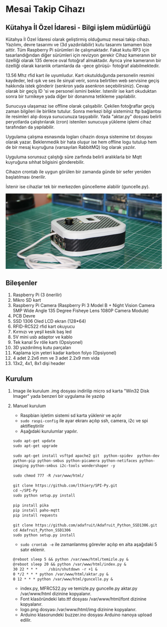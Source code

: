 # Mesai Takip Cihazı
## Kütahya İl Özel İdaresi - Bilgi işlem müdürlüğü


Kütahya İl Özel İdaresi olarak geliştirmiş olduğumuz mesai takip cihazı. Yazılımı, devre tasarımı ve (3d yazdırılabilir) kutu tasarımı tamamen bize aittir. Tüm Raspberry Pi sürümleri ile çalışmaktadır. Fakat kutu RP3 için tasarlandığından diğer sürümleri için revizyon gerekir Cihaz kameranın bir özelliği olarak 135 derece oval fotoğraf almaktadır. Ayrıca yine kameranın bir özelliği olarak karanlık ortamlarda da -gece görüşü- fotoğraf alabilmektedir.

13.56 Mhz rfid kart ile uyumludur. Kart okutulduğunda personelin resmini kaydeder, led ışık ve ses ile sinyal verir, sonra belirtilen web servisine geçiş hakkında istek gönderir (senkron yada asenkron seçebilirsiniz). Cevap olarak bir geçiş ID 'si ve personel ismini bekler. Istenilir ise kart okuduktan sonra bir turnikeye yada diğer bir donanıma tetikleme yapılabilir.

Sunucuya ulaşamaz ise offline olarak çalışabilir. Çekilen fotoğraflar geçiş zaman bilgileri ile birlikte tutulur. Sonra merkezi bilgi sisteminiz ftp bağlantısı ile resimleri alıp dosya sunucunuza taşıyabilir. Yada "aktar.py" dosyası belirli peryotlarda çalıştırılarak (cron) istenilen sunucuya yükleme işlemi cihaz tarafından da yapılabilir.

Uygulama çalışma esnasında logları cihazin dosya sistemine txt dosyası olarak yazar. Beklenmedik bir hata oluşur ise hem offline logu tutulup hem de bir mesaj kuyruğuna (varsayılan RabbitMQ) log olarak yazılır.

Uyguluma sorunsuz çalıştığı süre zarfında belirli aralıklarla bir Mqtt kuyruğuna sıhhat bilgisini gönderebilir.

Cihazın crontab ile uygun görülen bir zamanda günde bir sefer yeniden başlatılması önerilir.

İstenir ise cihazlar tek bir merkezden güncelleme alabilir (guncelle.py).


![Cihaz](./Cihaz.jpg)


## Bileşenler
 1. Raspberry Pi (3 önerilir)
 2. Mikro SD kart
 3. Raspberry Pi Camera (Raspberry Pi 3 Model B + Night Vision Camera 5MP Wide Angle 135 Degree Fisheye Lens 1080P Camera Module)
 4. PCB Devre
 5. SSD 1306 Oled LCD ekran (128*64)
 6. RFID-RC522 rfid kart okuyucu
 7. Kırmızı ve yeşil kesik baş led
 8. 5V mini usb adaptor ve kablo
 9. Tek kanal 5v röle kartı (Opsiyonel)
 10. 3D yazdırılmış kutu parçaları
 11. Kaplama için yeteri kadar karbon folyo (Opsiyonel)
 12. 4 adet 2.2x6 mm ve 3 adet 2.2x9 mm vida
 13. 13x2, 4x1, 8x1 dişi header 


## Kurulum

1. Image ile kurulum
.img dosyası indirilip micro sd karta "Win32 Disk Imager" yada benzeri bir uygulama ile yazılıp 

2. Manuel kurulum
   - Raspbian işletim sistemi sd karta yüklenir ve açılır
   - `sudo raspi-config` ile ayar ekranı açılıp  ssh, camera, i2c ve spi aktifleştirilir
   - Aşağıdaki kurulumlar yapılır.
    ```
    sudo apt-get update
    sudo apt-get upgrade

    sudo apt-get install vsftpd apache2 git  python-spidev  python-dev python-pip python-smbus python-picamera python-netifaces python-imaging python-smbus i2c-tools wondershaper -y
	
    sudo chmod 777 -R /var/www/html/
    
    git clone https://github.com/lthiery/SPI-Py.git
    cd ~/SPI-Py
    sudo python setup.py install
    
    pip install pika
    pip install paho-mqtt
    pip install requests
	
    git clone https://github.com/adafruit/Adafruit_Python_SSD1306.git
    cd Adafruit_Python_SSD1306
    sudo python setup.py install
    ```
   - `sudo crontab -e` ile zamanlanmış görevler açılıp en alta aşağıdaki 5 satır eklenir.
    ```
    @reboot sleep 5 && python /var/www/html/temizle.py &
    @reboot sleep 20 && python /var/www/html/index.py &
    30 22 * * *     /sbin/shutdown -r +1 &
	0 */2 * * * python /var/www/html/aktar.py &
	0 12 * * * python /var/www/html/guncelle.py &
    ```
   - index.py, MFRC522.py ve temizle.py guncelle.py aktar.py /var/www/html dizinine kopyalanır.
   - Font klasöründeki lato.ttf dosyası /var/www/html/font dizinine kopyalanır.
   - logo.png dosyası /var/www/html/img dizinine kopyalanır.
   - Arduino klasorundeki buzzer.ino dosyası Arduino nanoya upload edilir.